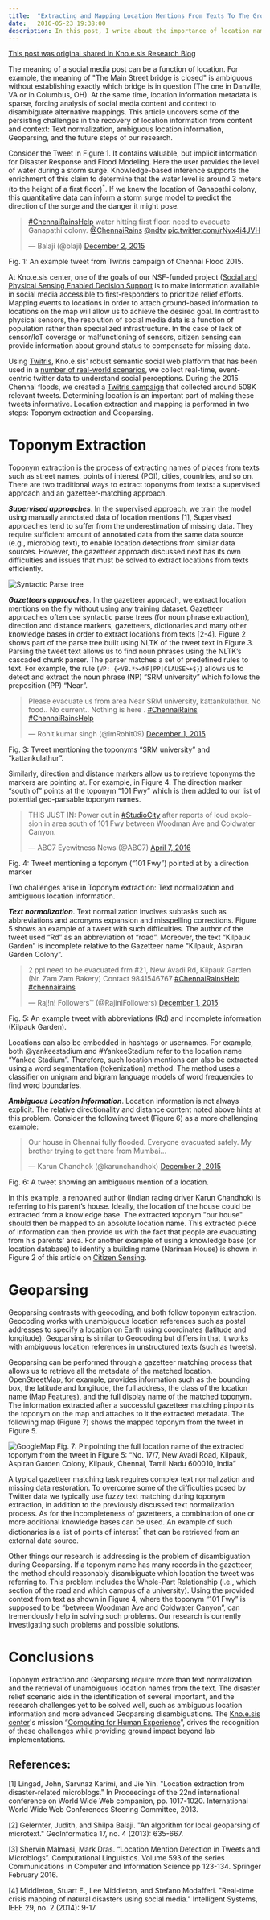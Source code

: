 ```yaml
---
title:  "Extracting and Mapping Location Mentions From Texts To The Ground"
date:   2016-05-23 19:38:00
description: In this post, I write about the importance of location name extraction and the common techniques to extract them from texts.
---
```


[This post was original shared in Kno.e.sis Research Blog](http://blog.knoesis.org/2016/05/extracting-and-mapping-locations.html)

The meaning of a social media post can be a function of location. For example, the meaning of "The Main Street bridge is closed" is ambiguous without establishing exactly which bridge is in question (The one in Danville, VA or in Columbus, OH). At the same time, location information metadata is sparse, forcing analysis of social media content and context to disambiguate alternative mappings. This article uncovers some of the persisting challenges in the recovery of location information from content and context: Text normalization, ambiguous location information, Geoparsing, and the future steps of our research.

Consider the Tweet in Figure 1. It contains valuable, but implicit information for Disaster Response and Flood Modeling. Here the user provides the level of water during a  storm surge. Knowledge-based inference supports the enrichment of this claim to determine that the water level is around 3 meters (to the height of a first floor)<a title="The issue of reliability and trustworthiness of the extracted information are relevant to our project but are not discussed here."><sup>*</sup></a>. If we knew the location of Ganapathi colony, this quantitative data can inform a storm surge model to predict the direction of the surge and the danger it might pose.

<blockquote class="twitter-tweet" data-cards="hidden" data-lang="en"><p lang="en" dir="ltr"><a href="https://twitter.com/hashtag/ChennaiRainsHelp?src=hash">#ChennaiRainsHelp</a> water hitting first floor. need to evacuate Ganapathi colony. <a href="https://twitter.com/ChennaiRains">@ChennaiRains</a> <a href="https://twitter.com/ndtv">@ndtv</a> <a href="https://t.co/rNvx4i4JVH">pic.twitter.com/rNvx4i4JVH</a></p>&mdash; Balaji (@blaji) <a href="https://twitter.com/blaji/status/671942649570398208">December 2, 2015</a></blockquote>
<script async src="//platform.twitter.com/widgets.js" charset="utf-8"></script>
Fig. 1: An example tweet from Twitris campaign of Chennai Flood 2015.

At Kno.e.sis center, one of the goals of our NSF-funded project ([Social and Physical Sensing Enabled Decision Support](http://wiki.knoesis.org/index.php/Social_and_Physical_Sensing_Enabled_Decision_Support) is to make information available in social media accessible to first-responders to prioritize relief efforts. Mapping events to locations in order to attach ground-based information to locations on the map will allow us to achieve the desired goal. In contrast to physical sensors, the resolution of social media data is a function of population rather than specialized infrastructure. In the case of lack of sensor/IoT coverage or malfunctioning of sensors, citizen sensing can provide information about ground status to compensate for missing data.

Using [Twitris](http://twitris.knoesis.org/), Kno.e.sis' robust semantic social web platform that has been used in a [number of real-world scenarios](http://knoesis.org/amit/media), we collect real-time, event-centric twitter data to understand social perceptions. During the 2015 Chennai floods, we created a [Twitris campaign](http://j.mp/Kchennai) that  collected  around 508K relevant tweets. Determining location is an important part of making these tweets informative. Location extraction and mapping is performed in two steps: Toponym extraction and Geoparsing.

# Toponym Extraction

Toponym extraction is the process of extracting names of places from texts such as street names, points of interest (POI), cities, countries, and so on. There are two traditional ways to extract toponyms from texts: a supervised approach and an gazetteer-matching approach.

***Supervised approaches***. In the supervised approach, we train the model using manually annotated data of location mentions [1],  Supervised approaches tend to suffer from the underestimation of missing data. They require sufficient amount of annotated data from the same data source (e.g., microblog text), to enable location detections from similar data sources. However, the gazetteer approach discussed next has its own difficulties and issues that must be solved to extract locations from texts efficiently.

![Syntactic Parse tree](https://lh6.googleusercontent.com/n2zXmKglLvRvvQL5tSDWKuLTBiIJzAVNfVsbz5r1_C4JYPJ5kiurKfq8hxXzrRk5_mzKqqs8yBCTrV7sw-ELF_FGyIug4s2_-HSCtIE-bv6W7OEfzdgLZnWirMP6Lf0nMt2fIa1g)

***Gazetteers approaches***. In the gazetteer approach, we extract location mentions on the fly without using any training dataset.  Gazetteer approaches often use syntactic parse trees (for noun phrase extraction), direction and distance markers, gazetteers, dictionaries and many other knowledge bases in order to extract locations from texts [2-4]. Figure 2 shows part of the parse tree built using NLTK of the tweet text in Figure 3. Parsing the tweet text allows us to find noun phrases using the NLTK’s cascaded chunk parser. The parser matches a set of predefined rules to text. For example, the rule (`VP: {<VB.*><NP|PP|CLAUSE>+$}`) allows us to detect and extract the noun phrase (NP) “SRM university” which follows the preposition (PP) “Near”.

<blockquote class="twitter-tweet" data-lang="en"><p lang="en" dir="ltr">Please evacuate us from area Near SRM university, kattankulathur. No food..  No current.. Nothing is here .  <a href="https://twitter.com/hashtag/ChennaiRains?src=hash">#ChennaiRains</a> <a href="https://twitter.com/hashtag/ChennaiRainsHelp?src=hash">#ChennaiRainsHelp</a></p>&mdash; Rohit kumar singh (@imRohit09) <a href="https://twitter.com/imRohit09/status/671742154327252992">December 1, 2015</a></blockquote>
<script async src="//platform.twitter.com/widgets.js" charset="utf-8"></script>
Fig. 3: Tweet mentioning the toponyms “SRM university” and “kattankulathur”.

Similarly, direction and distance markers allow us to retrieve toponyms the markers are pointing at. For example, in Figure 4. The direction marker “south of” points at the toponym “101 Fwy” which is then added to our list of potential geo-parsable toponym names.

<blockquote class="twitter-tweet" data-lang="en"><p lang="en" dir="ltr">THIS JUST IN: Power out in <a href="https://twitter.com/hashtag/StudioCity?src=hash">#StudioCity</a> after reports of loud explosion in area south of 101 Fwy between Woodman Ave and Coldwater Canyon.</p>&mdash; ABC7 Eyewitness News (@ABC7) <a href="https://twitter.com/ABC7/status/717933755776655361">April 7, 2016</a></blockquote>
<script async src="//platform.twitter.com/widgets.js" charset="utf-8"></script>
Fig. 4: Tweet mentioning a toponym (“101 Fwy”) pointed at by a direction marker

Two challenges arise in Toponym extraction:  Text normalization and ambiguous location information.

***Text normalization***. Text normalization involves subtasks such as abbreviations and acronyms expansion and misspelling corrections. Figure 5 shows an example of a tweet with such difficulties. The author of the tweet used “Rd” as an abbreviation of “road”. Moreover, the text “Kilpauk Garden” is incomplete relative to the Gazetteer name  “Kilpauk, Aspiran Garden Colony”.

<blockquote class="twitter-tweet" data-lang="en"><p lang="en" dir="ltr">2 ppl need to be evacuated frm #21, New Avadi Rd, Kilpauk Garden (Nr. Zam Zam Bakery) Contact 9841546767 <a href="https://twitter.com/hashtag/ChennaiRainsHelp?src=hash">#ChennaiRainsHelp</a> <a href="https://twitter.com/hashtag/chennairains?src=hash">#chennairains</a></p>&mdash; Raj!n! Followers™ (@RajiniFollowers) <a href="https://twitter.com/RajiniFollowers/status/671730645383569408">December 1, 2015</a></blockquote>
<script async src="//platform.twitter.com/widgets.js" charset="utf-8"></script>
Fig. 5: An example tweet with abbreviations (Rd) and incomplete information (Kilpauk Garden).

Locations can also be embedded in hashtags or usernames. For example, both @yankeestadium and #YankeeStadium refer to the location name “Yankee Stadium”. Therefore, such location mentions can also be extracted using a word segmentation (tokenization) method. The method uses a classifier on unigram and bigram language models of word frequencies to find word boundaries.

***Ambiguous Location Information***. Location information is not always explicit. The relative directionality and distance content noted above hints at this problem.  Consider  the following tweet (Figure 6) as a more challenging example:

<blockquote class="twitter-tweet" data-lang="en"><p lang="en" dir="ltr">Our house in Chennai fully flooded. Everyone evacuated safely. My brother trying to get there from Mumbai...</p>&mdash; Karun Chandhok (@karunchandhok) <a href="https://twitter.com/karunchandhok/status/671980121176281088">December 2, 2015</a></blockquote>
<script async src="//platform.twitter.com/widgets.js" charset="utf-8"></script>
Fig. 6: A tweet showing an ambiguous mention of a location.

In this example, a renowned author (Indian racing driver Karun Chandhok) is referring to his parent’s house.  Ideally, the location of the house could be extracted from a knowledge base. The extracted toponym "our house" should then be mapped to an absolute location name. This extracted piece of information can then provide us with the fact that people are evacuating from his parents’ area. For another example of using a knowledge base (or location database) to identify a building name (Nariman House) is shown in Figure 2 of this article on [Citizen Sensing](http://knoesis.org/sites/default/files/S09-citizen-sensor-IC.pdf).

# Geoparsing

Geoparsing contrasts with geocoding, and both follow toponym extraction. Geocoding works with unambiguous location references such as postal addresses to specify a location on Earth using coordinates (latitude and longitude). Geoparsing is similar to Geocoding but differs in that it works with ambiguous location references in unstructured texts (such as tweets).

Geoparsing can be performed through a gazetteer matching process that allows us to  retrieve all the metadata of the matched location. OpenStreetMap, for example, provides information such as the bounding box, the latitude and longitude, the full address, the class of the location name ([Map Features](http://wiki.openstreetmap.org/wiki/Map_Features)), and the full display name of the matched toponym. The information extracted after a successful gazetteer matching pinpoints the toponym on the map and attaches to it the extracted metadata. The following map (Figure 7) shows the mapped toponym from the tweet in Figure 5.

![GoogleMap](https://lh6.googleusercontent.com/zXtdf1ZctavtrdWwlwkbfJW4g0-epqVRHBUbPYOowDiyhPh1liVirCCobP623Tqm8XW1IzbcC3xpknAXffrvspfV7VITZ9Hfvxvbr-d4pH_x9Ihab9Om42N09VHhRhfKRrroTV7L)
Fig. 7: Pinpointing the full location name of the extracted toponym from the tweet in Figure 5: “No. 17/7, New Avadi Road, Kilpauk, Aspiran Garden Colony, Kilpauk, Chennai, Tamil Nadu 600010, India”

A typical gazetteer matching task requires complex text normalization and missing data restoration. To overcome some of the difficulties posed by Twitter data we typically use fuzzy text matching during toponym extraction, in addition to the previously discussed text normalization process. As for the incompleteness of gazetteers, a combination of one or more additional knowledge bases can be used. An example of such dictionaries is a list of points of interest<a title="Area specific points of interest (for example, in Chennai) are typically businesses, hospitals, shopping malls, etc."><sup>*</sup></a> that can be retrieved from an external data source.

Other things our research is addressing is the problem of disambiguation during Geoparsing. If a toponym name has many records in the gazetteer, the method should reasonably disambiguate which location the tweet was referring to. This problem includes the Whole-Part Relationship (i.e., which section of the road and which campus of a university). Using the provided context from text as shown in Figure 4, where the toponym “101 Fwy” is supposed to be “between Woodman Ave and Coldwater Canyon”, can tremendously help in solving such problems. Our research is currently investigating such problems and possible solutions.

# Conclusions

Toponym extraction and Geoparsing require more than text normalization and the retrieval of unambiguous location names from the text. The disaster relief scenario aids in the identification of several important, and the research challenges yet to be solved well, such as ambiguous location information and more advanced Geoparsing disambiguations. The [Kno.e.sis center](http://knoesis.org/)'s mission “[Computing for Human Experience](http://wiki.knoesis.org/index.php/Computing_For_Human_Experience)”, drives the recognition of these challenges while providing  ground impact beyond lab implementations.

## References:

[1] Lingad, John, Sarvnaz Karimi, and Jie Yin. "Location extraction from disaster-related microblogs." In Proceedings of the 22nd international conference on World Wide Web companion, pp. 1017-1020. International World Wide Web Conferences Steering Committee, 2013.

[2] Gelernter, Judith, and Shilpa Balaji. "An algorithm for local geoparsing of microtext." GeoInformatica 17, no. 4 (2013): 635-667.

[3] Shervin Malmasi, Mark Dras. “Location Mention Detection in Tweets and Microblogs”. Computational Linguistics. Volume 593 of the series Communications in Computer and Information Science pp 123-134. Springer February 2016.

[4] Middleton, Stuart E., Lee Middleton, and Stefano Modafferi. "Real-time crisis mapping of natural disasters using social media." Intelligent Systems, IEEE 29, no. 2 (2014): 9-17.
